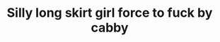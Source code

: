 ---
layout: post
title: Silly long skirt girl force to fuck by cabby
duration: '09:54'
view: 285
rate: 2
video: 'http://fantasti.cc/embed/786709/'
category:
 - blowjob
 - cab
 - gorgeous
 - outdoor
 - rough
 - stunning
tags: 
 - sucked
 - fucked
priority: 0.9
changefreq: daily
---